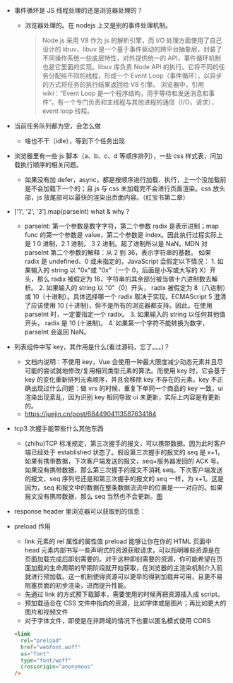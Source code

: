 - 事件循环是 JS 线程处理的还是浏览器处理的？

  - 浏览器处理的。在 nodejs 上又是别的事件处理机制。
    > Node.js 采用 V8 作为 js 的解析引擎，而 I/O 处理方面使用了自己设计的 libuv，libuv 是一个基于事件驱动的跨平台抽象层，封装了不同操作系统一些底层特性，对外提供统一的 API，事件循环机制也是它里面的实现。libuv 库负责 Node API 的执行。它将不同的任务分配给不同的线程，形成一个 Event Loop（事件循环），以异步的方式将任务的执行结果返回给 V8 引擎。
    > 浏览器中，引用 wiki：“Event Loop 是一个程序结构，用于等待和发送消息和事件”。有一个专门负责和主线程与其他进程的通信（I/O，请求），event loop 线程。

- 当前任务队列都为空，会怎么做

  - 啥也不干（idle），等到下个任务出现

- 浏览器里有一些 js 脚本（a、b、c、d 等顺序排列），一些 css 样式表，问加载执行顺序的相关问题。

  - 如果没有加 defer，async，都是按顺序进行加载、执行，上一个没加载前是不会加载下一个的；且 js 与 css 未加载完不会进行页面渲染。css 放头部，js 放尾部可以最快的渲染出页面内容。（红宝书第二章）

- ['1', '2', '3'].map(parseInt) what & why ?

  - parseInt: 第一个参数是数字字符，第二个参数 radix 是表示进制；map func 的第一个参数是 value，第二个参数是 index。因此执行过程实际上是 1 0 进制，2 1 进制， 3 2 进制。超了进制所以是 NaN。MDN 对 parseInt 第二个参数的解释：从 2 到 36，表示字符串的基数。
    如果 radix 是 undefined、0 或未指定的，JavaScript 会假定以下情况： 1. 如果输入的 string 以 "0x"或 "0x"（一个 0，后面是小写或大写的 X）开头，那么 radix 被假定为 16，字符串的其余部分被当做十六进制数去解析。 2. 如果输入的 string 以 "0"（0）开头， radix 被假定为 8（八进制）或 10（十进制）。具体选择哪一个 radix 取决于实现。ECMAScript 5 澄清了应该使用 10 (十进制)，但不是所有的浏览器都支持。因此，在使用 parseInt 时，一定要指定一个 radix。 3. 如果输入的 string 以任何其他值开头， radix 是 10 (十进制)。 4. 如果第一个字符不能转换为数字，parseInt 会返回 NaN。

- 列表组件中写 key，其作用是什么(看过源码，忘了。。。)？

  - 文档内说明：不使用 key，Vue 会使用一种最大限度减少动态元素并且尽可能的尝试就地修改/复用相同类型元素的算法。而使用 key 时，它会基于 key 的变化重新排列元素顺序，并且会移除 key 不存在的元素。key 不正确出现过什么问题：做 vrs 的时候，重复下单同一个商品的 key 一致，ui 渲染出现紊乱，因为识别 key 相同导致 ui 未更新，实际上内容是有更新的。
  - https://juejin.cn/post/6844904113587634184

- tcp3 次握手能带些什么其他东西

  - (zhihu)TCP 标准规定，第三次握手的报文，可以携带数据。因为此时客户端已经处于 established 状态了。假设第三次握手的报文的 seq 是 x+1，如果有携带数据，下次客户端发送的报文，seq=服务器发回的 ACK 号。如果没有携带数据，那么第三次握手的报文不消耗 seq。下次客户端发送的报文，seq 序列号还是和第三次握手的报文的 seq 一样，为 x+1。这是因为，seq 和报文中的数据在整条数据流流中的位置是一一对应的。如果报文没有携带数据，那么 seq 当然也不会更新。[图](http://d3ojx0qwvsjea2.cloudfront.net/wp-content/uploads/2016/12/24160105/Three-way-Handshake-ex2.png)

- response header 里浏览器可以获取到的信息：
- preload 作用
  - link 元素的 rel 属性的属性值 preload 能够让你在你的 HTML 页面中 head 元素内部书写一些声明式的资源获取请求，可以指明哪些资源是在页面加载完成后即刻需要的。对于这种即刻需要的资源，你可能希望在页面加载的生命周期的早期阶段就开始获取，在浏览器的主渲染机制介入前就进行预加载。这一机制使得资源可以更早的得到加载并可用，且更不易阻塞页面的初步渲染，进而提升性能。
  - 先通过 link 的方式预下载脚本，需要使用的时候再把资源插入成 script。
  - 预加载适合在 CSS 文件中指向的资源，比如字体或是图片；再比如更大的图片和视频文件
  - 对于字体文件，即使是在非跨域的情况下也要以匿名模式使用 CORS
  ```html
  <link
    rel="preload"
    href="webfont.woff"
    as="font"
    type="font/woff"
    crossorigin="anonymous"
  />
  ```
